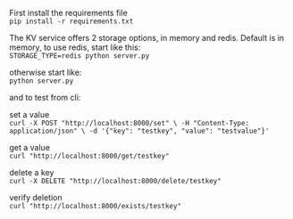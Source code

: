 First install the requirements file  
`
pip install -r requirements.txt
`

The KV service offers 2 storage options, in memory and redis. Default is in memory, to use redis, start like this:  
`
STORAGE_TYPE=redis python server.py
`

otherwise start like:  
`
python server.py
`

and to test from cli:

set a value  
`
curl -X POST "http://localhost:8000/set" \
  -H "Content-Type: application/json" \
  -d '{"key": "testkey", "value": "testvalue"}'
`

get a value  
`
curl "http://localhost:8000/get/testkey"
`

delete a key  
`
curl -X DELETE "http://localhost:8000/delete/testkey"
`

verify deletion  
`
curl "http://localhost:8000/exists/testkey"
`